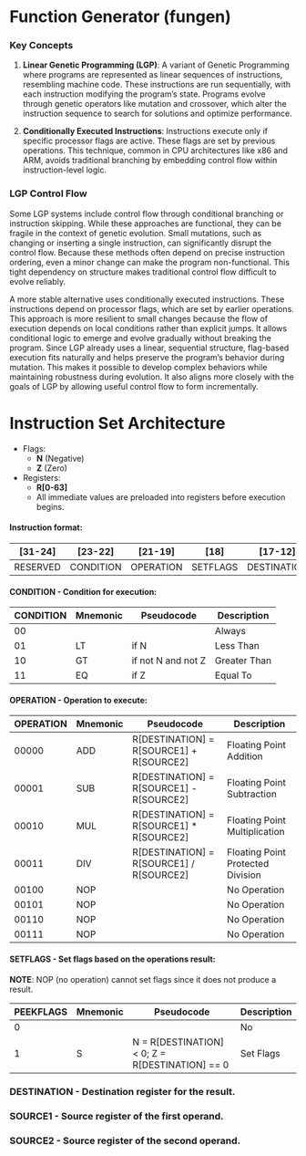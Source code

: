 # Function Generator (fungen)

### Key Concepts

1) **Linear Genetic Programming (LGP)**: A variant of Genetic Programming where programs are represented as linear sequences of instructions, resembling machine code. These instructions are run sequentially, with each instruction modifying the program’s state. Programs evolve through genetic operators like mutation and crossover, which alter the instruction sequence to search for solutions and optimize performance.

2) **Conditionally Executed Instructions**: Instructions execute only if specific processor flags are active. These flags are set by previous operations. This technique, common in CPU architectures like x86 and ARM, avoids traditional branching by embedding control flow within instruction-level logic.

### LGP Control Flow

Some LGP systems include control flow through conditional branching or instruction skipping. While these approaches are functional, they can be fragile in the context of genetic evolution. Small mutations, such as changing or inserting a single instruction, can significantly disrupt the control flow. Because these methods often depend on precise instruction ordering, even a minor change can make the program non-functional. This tight dependency on structure makes traditional control flow difficult to evolve reliably.

A more stable alternative uses conditionally executed instructions. These instructions depend on processor flags, which are set by earlier operations. This approach is more resilient to small changes because the flow of execution depends on local conditions rather than explicit jumps. It allows conditional logic to emerge and evolve gradually without breaking the program. Since LGP already uses a linear, sequential structure, flag-based execution fits naturally and helps preserve the program’s behavior during mutation. This makes it possible to develop complex behaviors while maintaining robustness during evolution. It also aligns more closely with the goals of LGP by allowing useful control flow to form incrementally.

# Instruction Set Architecture

- Flags:
  + **N** (Negative)
  + **Z** (Zero)
- Registers:
  + **R[0-63]**
  + All immediate values are preloaded into registers before execution begins.

#### Instruction format:

|[31-24] |[23-22]  |[21-19]  |[18]    |[17-12]    |[11-6] |[5-0]  |
|--------|---------|---------|--------|-----------|-------|-------|
|RESERVED|CONDITION|OPERATION|SETFLAGS|DESTINATION|SOURCE1|SOURCE2|

#### CONDITION - Condition for execution:

|CONDITION|Mnemonic|Pseudocode        |Description |
|---------|--------|------------------|------------|
|00	  |        |                  |Always	   |
|01	  |LT	   |if N              |Less Than   |
|10	  |GT	   |if not N and not Z|Greater Than|
|11	  |EQ	   |if Z              |Equal To    |

#### OPERATION - Operation to execute:

|OPERATION|Mnemonic|Pseudocode                              |Description                       |
|---------|--------|----------------------------------------|----------------------------------|
|00000    |ADD     |R[DESTINATION] = R[SOURCE1] + R[SOURCE2]|Floating Point Addition           |
|00001    |SUB     |R[DESTINATION] = R[SOURCE1] - R[SOURCE2]|Floating Point Subtraction        |
|00010    |MUL     |R[DESTINATION] = R[SOURCE1] * R[SOURCE2]|Floating Point Multiplication     |
|00011    |DIV     |R[DESTINATION] = R[SOURCE1] / R[SOURCE2]|Floating Point Protected Division |
|00100    |NOP     |                                        |No Operation                      |
|00101    |NOP     |                                        |No Operation                      |
|00110    |NOP     |                                        |No Operation                      |
|00111    |NOP     |                                        |No Operation                      |

#### SETFLAGS - Set flags based on the operations result:

**NOTE**: NOP (no operation) cannot set flags since it does not produce a result.

|PEEKFLAGS|Mnemonic|Pseudocode                                     |Description|
|---------|--------|-----------------------------------------------|-----------|
|0        |        |                                               |No         |
|1        |S	   |N = R[DESTINATION] < 0; Z = R[DESTINATION] == 0|Set Flags  |

### DESTINATION - Destination register for the result.

### SOURCE1 - Source register of the first operand.

### SOURCE2 - Source register of the second operand.


